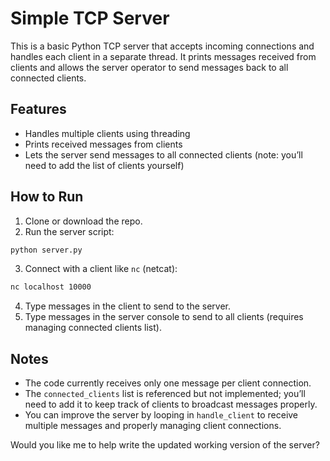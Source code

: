 # Simple TCP Server

This is a basic Python TCP server that accepts incoming connections and handles each client in a separate thread. It prints messages received from clients and allows the server operator to send messages back to all connected clients.

## Features

* Handles multiple clients using threading
* Prints received messages from clients
* Lets the server send messages to all connected clients (note: you’ll need to add the list of clients yourself)

## How to Run

1. Clone or download the repo.
2. Run the server script:

```bash
python server.py
```

3. Connect with a client like `nc` (netcat):

```bash
nc localhost 10000
```

4. Type messages in the client to send to the server.
5. Type messages in the server console to send to all clients (requires managing connected clients list).

## Notes

* The code currently receives only one message per client connection.
* The `connected_clients` list is referenced but not implemented; you’ll need to add it to keep track of clients to broadcast messages properly.
* You can improve the server by looping in `handle_client` to receive multiple messages and properly managing client connections.


Would you like me to help write the updated working version of the server?
